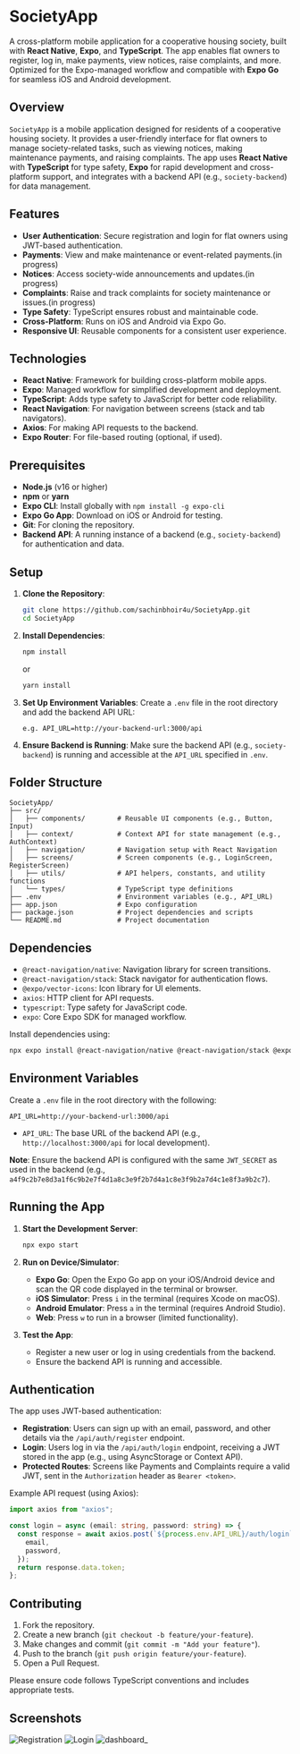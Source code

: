# SocietyApp

A cross-platform mobile application for a cooperative housing society, built with **React Native**, **Expo**, and **TypeScript**. The app enables flat owners to register, log in, make payments, view notices, raise complaints, and more. Optimized for the Expo-managed workflow and compatible with **Expo Go** for seamless iOS and Android development.

## Overview

`SocietyApp` is a mobile application designed for residents of a cooperative housing society. It provides a user-friendly interface for flat owners to manage society-related tasks, such as viewing notices, making maintenance payments, and raising complaints. The app uses **React Native** with **TypeScript** for type safety, **Expo** for rapid development and cross-platform support, and integrates with a backend API (e.g., `society-backend`) for data management.

## Features

- **User Authentication**: Secure registration and login for flat owners using JWT-based authentication.
- **Payments**: View and make maintenance or event-related payments.(in progress)
- **Notices**: Access society-wide announcements and updates.(in progress)
- **Complaints**: Raise and track complaints for society maintenance or issues.(in progress)
- **Type Safety**: TypeScript ensures robust and maintainable code.
- **Cross-Platform**: Runs on iOS and Android via Expo Go.
- **Responsive UI**: Reusable components for a consistent user experience.

## Technologies

- **React Native**: Framework for building cross-platform mobile apps.
- **Expo**: Managed workflow for simplified development and deployment.
- **TypeScript**: Adds type safety to JavaScript for better code reliability.
- **React Navigation**: For navigation between screens (stack and tab navigators).
- **Axios**: For making API requests to the backend.
- **Expo Router**: For file-based routing (optional, if used).

## Prerequisites

- **Node.js** (v16 or higher)
- **npm** or **yarn**
- **Expo CLI**: Install globally with `npm install -g expo-cli`
- **Expo Go App**: Download on iOS or Android for testing.
- **Git**: For cloning the repository.
- **Backend API**: A running instance of a backend (e.g., `society-backend`) for authentication and data.

## Setup

1. **Clone the Repository**:

   ```bash
   git clone https://github.com/sachinbhoir4u/SocietyApp.git
   cd SocietyApp
   ```

2. **Install Dependencies**:

   ```bash
   npm install
   ```

   or

   ```bash
   yarn install
   ```

3. **Set Up Environment Variables**:
   Create a `.env` file in the root directory and add the backend API URL:

   ```env
   e.g. API_URL=http://your-backend-url:3000/api
   ```

4. **Ensure Backend is Running**:
   Make sure the backend API (e.g., `society-backend`) is running and accessible at the `API_URL` specified in `.env`.

## Folder Structure

```plaintext
SocietyApp/
├── src/
│   ├── components/        # Reusable UI components (e.g., Button, Input)
│   ├── context/           # Context API for state management (e.g., AuthContext)
│   ├── navigation/        # Navigation setup with React Navigation
│   ├── screens/           # Screen components (e.g., LoginScreen, RegisterScreen)
│   ├── utils/             # API helpers, constants, and utility functions
│   └── types/             # TypeScript type definitions
├── .env                   # Environment variables (e.g., API_URL)
├── app.json               # Expo configuration
├── package.json           # Project dependencies and scripts
└── README.md              # Project documentation
```

## Dependencies

- `@react-navigation/native`: Navigation library for screen transitions.
- `@react-navigation/stack`: Stack navigator for authentication flows.
- `@expo/vector-icons`: Icon library for UI elements.
- `axios`: HTTP client for API requests.
- `typescript`: Type safety for JavaScript code.
- `expo`: Core Expo SDK for managed workflow.

Install dependencies using:

```bash
npx expo install @react-navigation/native @react-navigation/stack @expo/vector-icons axios expo-router
```

## Environment Variables

Create a `.env` file in the root directory with the following:

```env
API_URL=http://your-backend-url:3000/api
```

- `API_URL`: The base URL of the backend API (e.g., `http://localhost:3000/api` for local development).

**Note**: Ensure the backend API is configured with the same `JWT_SECRET` as used in the backend (e.g., `a4f9c2b7e8d3a1f6c9b2e7f4d1a8c3e9f2b7d4a1c8e3f9b2a7d4c1e8f3a9b2c7`).

## Running the App

1. **Start the Development Server**:

   ```bash
   npx expo start
   ```

2. **Run on Device/Simulator**:

   - **Expo Go**: Open the Expo Go app on your iOS/Android device and scan the QR code displayed in the terminal or browser.
   - **iOS Simulator**: Press `i` in the terminal (requires Xcode on macOS).
   - **Android Emulator**: Press `a` in the terminal (requires Android Studio).
   - **Web**: Press `w` to run in a browser (limited functionality).

3. **Test the App**:
   - Register a new user or log in using credentials from the backend.
   - Ensure the backend API is running and accessible.

## Authentication

The app uses JWT-based authentication:

- **Registration**: Users can sign up with an email, password, and other details via the `/api/auth/register` endpoint.
- **Login**: Users log in via the `/api/auth/login` endpoint, receiving a JWT stored in the app (e.g., using AsyncStorage or Context API).
- **Protected Routes**: Screens like Payments and Complaints require a valid JWT, sent in the `Authorization` header as `Bearer <token>`.

Example API request (using Axios):

```typescript
import axios from "axios";

const login = async (email: string, password: string) => {
  const response = await axios.post(`${process.env.API_URL}/auth/login`, {
    email,
    password,
  });
  return response.data.token;
};
```

## Contributing

1. Fork the repository.
2. Create a new branch (`git checkout -b feature/your-feature`).
3. Make changes and commit (`git commit -m "Add your feature"`).
4. Push to the branch (`git push origin feature/your-feature`).
5. Open a Pull Request.

Please ensure code follows TypeScript conventions and includes appropriate tests.

## Screenshots

![Registration](https://github.com/user-attachments/assets/be6be42d-d304-4e36-a205-60bee3e351f1)
![Login](https://github.com/user-attachments/assets/825af490-b1c1-4dad-a32f-184e55d1c084)
![dashboard_](https://github.com/user-attachments/assets/3e63244a-e1b1-4a41-bb36-28245683c1cc)



